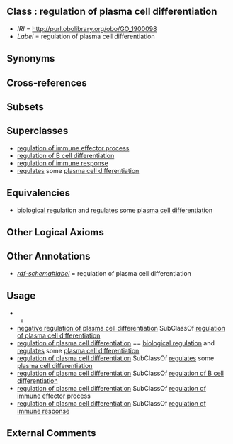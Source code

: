 
## Class : regulation of plasma cell differentiation

 * *IRI* = http://purl.obolibrary.org/obo/GO_1900098
 * *Label* = regulation of plasma cell differentiation

## Synonyms


## Cross-references


## Subsets


## Superclasses

 * [regulation of immune effector process](../../GO/97/GO_0002697.md)
 * [regulation of B cell differentiation](../../GO/77/GO_0045577.md)
 * [regulation of immune response](../../GO/76/GO_0050776.md)
 * [regulates](../../RO/11/RO_0002211.md) some [plasma cell differentiation](../../GO/17/GO_0002317.md)

## Equivalencies

 * [biological regulation](../../GO/07/GO_0065007.md) and [regulates](../../RO/11/RO_0002211.md) some [plasma cell differentiation](../../GO/17/GO_0002317.md)

## Other Logical Axioms


## Other Annotations

 * *[rdf-schema#label](../../el/rdf-schema#label.md)* = regulation of plasma cell differentiation

## Usage

 * -
 * [negative regulation of plasma cell differentiation](../../GO/99/GO_1900099.md) SubClassOf [regulation of plasma cell differentiation](../../GO/98/GO_1900098.md)
 * [regulation of plasma cell differentiation](../../GO/98/GO_1900098.md) == [biological regulation](../../GO/07/GO_0065007.md) and [regulates](../../RO/11/RO_0002211.md) some [plasma cell differentiation](../../GO/17/GO_0002317.md)
 * [regulation of plasma cell differentiation](../../GO/98/GO_1900098.md) SubClassOf [regulates](../../RO/11/RO_0002211.md) some [plasma cell differentiation](../../GO/17/GO_0002317.md)
 * [regulation of plasma cell differentiation](../../GO/98/GO_1900098.md) SubClassOf [regulation of B cell differentiation](../../GO/77/GO_0045577.md)
 * [regulation of plasma cell differentiation](../../GO/98/GO_1900098.md) SubClassOf [regulation of immune effector process](../../GO/97/GO_0002697.md)
 * [regulation of plasma cell differentiation](../../GO/98/GO_1900098.md) SubClassOf [regulation of immune response](../../GO/76/GO_0050776.md)

## External Comments

